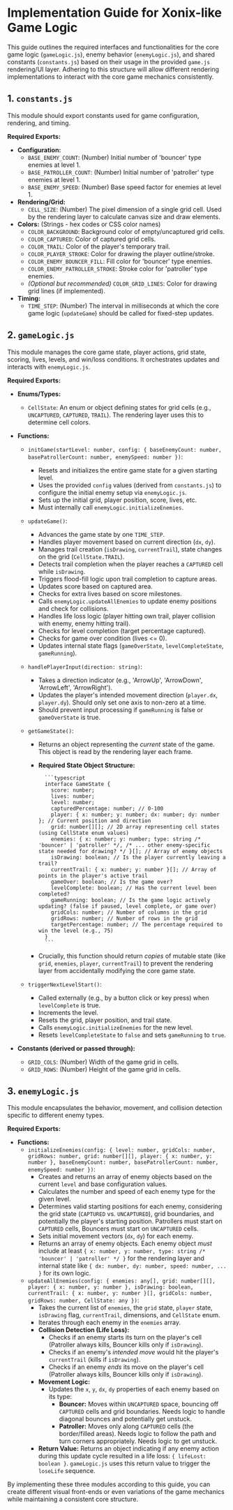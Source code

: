 # Implementation Guide for Xonix-like Game Logic

This guide outlines the required interfaces and functionalities for the core game logic (`gameLogic.js`), enemy behavior (`enemyLogic.js`), and shared constants (`constants.js`) based on their usage in the provided `game.js` rendering/UI layer. Adhering to this structure will allow different rendering implementations to interact with the core game mechanics consistently.

## 1. `constants.js`

This module should export constants used for game configuration, rendering, and timing.

**Required Exports:**

- **Configuration:**
  - `BASE_ENEMY_COUNT`: (Number) Initial number of 'bouncer' type enemies at level 1.
  - `BASE_PATROLLER_COUNT`: (Number) Initial number of 'patroller' type enemies at level 1.
  - `BASE_ENEMY_SPEED`: (Number) Base speed factor for enemies at level 1.
- **Rendering/Grid:**
  - `CELL_SIZE`: (Number) The pixel dimension of a single grid cell. Used by the rendering layer to calculate canvas size and draw elements.
- **Colors:** (Strings - hex codes or CSS color names)
  - `COLOR_BACKGROUND`: Background color of empty/uncaptured grid cells.
  - `COLOR_CAPTURED`: Color of captured grid cells.
  - `COLOR_TRAIL`: Color of the player's temporary trail.
  - `COLOR_PLAYER_STROKE`: Color for drawing the player outline/stroke.
  - `COLOR_ENEMY_BOUNCER_FILL`: Fill color for 'bouncer' type enemies.
  - `COLOR_ENEMY_PATROLLER_STROKE`: Stroke color for 'patroller' type enemies.
  - _(Optional but recommended)_ `COLOR_GRID_LINES`: Color for drawing grid lines (if implemented).
- **Timing:**
  - `TIME_STEP`: (Number) The interval in milliseconds at which the core game logic (`updateGame`) should be called for fixed-step updates.

## 2. `gameLogic.js`

This module manages the core game state, player actions, grid state, scoring, lives, levels, and win/loss conditions. It orchestrates updates and interacts with `enemyLogic.js`.

**Required Exports:**

- **Enums/Types:**
  - `CellState`: An enum or object defining states for grid cells (e.g., `UNCAPTURED`, `CAPTURED`, `TRAIL`). The rendering layer uses this to determine cell colors.
- **Functions:**

  - `initGame(startLevel: number, config: { baseEnemyCount: number, basePatrollerCount: number, enemySpeed: number })`:
    - Resets and initializes the entire game state for a given starting level.
    - Uses the provided `config` values (derived from `constants.js`) to configure the initial enemy setup via `enemyLogic.js`.
    - Sets up the initial grid, player position, score, lives, etc.
    - Must internally call `enemyLogic.initializeEnemies`.
  - `updateGame()`:
    - Advances the game state by one `TIME_STEP`.
    - Handles player movement based on current direction (`dx`, `dy`).
    - Manages trail creation (`isDrawing`, `currentTrail`), state changes on the grid (`CellState.TRAIL`).
    - Detects trail completion when the player reaches a `CAPTURED` cell while `isDrawing`.
    - Triggers flood-fill logic upon trail completion to capture areas.
    - Updates score based on captured area.
    - Checks for extra lives based on score milestones.
    - Calls `enemyLogic.updateAllEnemies` to update enemy positions and check for collisions.
    - Handles life loss logic (player hitting own trail, player collision with enemy, enemy hitting trail).
    - Checks for level completion (target percentage captured).
    - Checks for game over condition (lives <= 0).
    - Updates internal state flags (`gameOverState`, `levelCompleteState`, `gameRunning`).
  - `handlePlayerInput(direction: string)`:
    - Takes a direction indicator (e.g., 'ArrowUp', 'ArrowDown', 'ArrowLeft', 'ArrowRight').
    - Updates the player's intended movement direction (`player.dx`, `player.dy`). Should only set one axis to non-zero at a time.
    - Should prevent input processing if `gameRunning` is false or `gameOverState` is true.
  - `getGameState()`:

    - Returns an object representing the _current_ state of the game. This object is read by the rendering layer each frame.
    - **Required State Object Structure:**

            ```typescript
            interface GameState {
              score: number;
              lives: number;
              level: number;
              capturedPercentage: number; // 0-100
              player: { x: number; y: number; dx: number; dy: number }; // Current position and direction
              grid: number[][]; // 2D array representing cell states (using CellState enum values)
              enemies: { x: number; y: number; type: string /* 'bouncer' | 'patroller' */, /* ... other enemy-specific state needed for drawing? */ }[]; // Array of enemy objects
              isDrawing: boolean; // Is the player currently leaving a trail?
              currentTrail: { x: number; y: number }[]; // Array of points in the player's active trail
              gameOver: boolean; // Is the game over?
              levelComplete: boolean; // Has the current level been completed?
              gameRunning: boolean; // Is the game logic actively updating? (false if paused, level complete, or game over)
              gridCols: number; // Number of columns in the grid
              gridRows: number; // Number of rows in the grid
              targetPercentage: number; // The percentage required to win the level (e.g., 75)
            }
            ```

    - Crucially, this function should return _copies_ of mutable state (like `grid`, `enemies`, `player`, `currentTrail`) to prevent the rendering layer from accidentally modifying the core game state.

  - `triggerNextLevelStart()`:
    - Called externally (e.g., by a button click or key press) when `levelComplete` is true.
    - Increments the level.
    - Resets the grid, player position, and trail state.
    - Calls `enemyLogic.initializeEnemies` for the new level.
    - Resets `levelCompleteState` to `false` and sets `gameRunning` to `true`.

- **Constants (derived or passed through):**
  - `GRID_COLS`: (Number) Width of the game grid in cells.
  - `GRID_ROWS`: (Number) Height of the game grid in cells.

## 3. `enemyLogic.js`

This module encapsulates the behavior, movement, and collision detection specific to different enemy types.

**Required Exports:**

- **Functions:**
  - `initializeEnemies(config: { level: number, gridCols: number, gridRows: number, grid: number[][], player: { x: number, y: number }, baseEnemyCount: number, basePatrollerCount: number, enemySpeed: number })`:
    - Creates and returns an array of enemy objects based on the current `level` and base configuration values.
    - Calculates the number and speed of each enemy type for the given level.
    - Determines valid starting positions for each enemy, considering the grid state (`CAPTURED` vs. `UNCAPTURED`), grid boundaries, and potentially the player's starting position. Patrollers must start on `CAPTURED` cells, Bouncers must start on `UNCAPTURED` cells.
    - Sets initial movement vectors (`dx`, `dy`) for each enemy.
    - Returns an array of enemy objects. Each enemy object _must_ include at least `{ x: number, y: number, type: string /* 'bouncer' | 'patroller' */ }` for the rendering layer and internal state like `{ dx: number, dy: number, speed: number, ... }` for its own logic.
  - `updateAllEnemies(config: { enemies: any[], grid: number[][], player: { x: number, y: number }, isDrawing: boolean, currentTrail: { x: number, y: number }[], gridCols: number, gridRows: number, CellState: any })`:
    - Takes the current list of `enemies`, the `grid` state, `player` state, `isDrawing` flag, `currentTrail`, dimensions, and `CellState` enum.
    - Iterates through each enemy in the `enemies` array.
    - **Collision Detection (Life Loss):**
      - Checks if an enemy starts its turn on the player's cell (Patroller always kills, Bouncer kills only if `isDrawing`).
      - Checks if an enemy's _intended move_ would hit the player's `currentTrail` (kills if `isDrawing`).
      - Checks if an enemy _ends_ its move on the player's cell (Patroller always kills, Bouncer kills only if `isDrawing`).
    - **Movement Logic:**
      - Updates the `x`, `y`, `dx`, `dy` properties of each enemy based on its type:
        - **Bouncer:** Moves within `UNCAPTURED` space, bouncing off `CAPTURED` cells and grid boundaries. Needs logic to handle diagonal bounces and potentially get unstuck.
        - **Patroller:** Moves only along `CAPTURED` cells (the border/filled areas). Needs logic to follow the path and turn corners appropriately. Needs logic to get unstuck.
    - **Return Value:** Returns an object indicating if any enemy action during this update cycle resulted in a life loss: `{ lifeLost: boolean }`. `gameLogic.js` uses this return value to trigger the `loseLife` sequence.

By implementing these three modules according to this guide, you can create different visual front-ends or even variations of the game mechanics while maintaining a consistent core structure.
